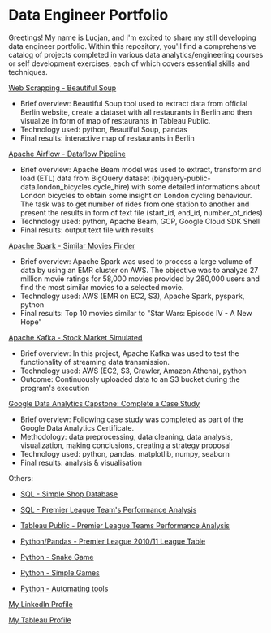 # Data Engineer Portfolio
Greetings! My name is Lucjan, and I'm excited to share my still developing data engineer portfolio. Within this repository, you'll find a comprehensive catalog of projects completed in various data analytics/engineering courses or self development exercises, each of which covers essential skills and techniques.

[Web Scrapping - Beautiful Soup]()
* Brief overview: Beautiful Soup tool used to extract data from official Berlin website, create a dataset with all restaurants in Berlin and then visualize in form of map of restaurants in Tableau Public.
* Technology used: python, Beautiful Soup, pandas
* Final results: interactive map of restaurants in Berlin
  
[Apache Airflow - Dataflow Pipeline]()
* Brief overview: Apache Beam model was used to extract, transform and load (ETL) data from BigQuery dataset (bigquery-public-data.london_bicycles.cycle_hire) with some detailed informations about London bicycles to obtain some insight on London cycling behaviour. The task was to get number of rides from one station to another and present the results in form of text file (start_id, end_id, number_of_rides)
* Technology used: python, Apache Beam, GCP, Google Cloud SDK Shell
* Final results: output text file with results

[Apache Spark - Similar Movies Finder]()
* Brief overview: Apache Spark was used to process a large volume of data by using an EMR cluster on AWS. The objective was to analyze 27 million movie ratings for 58,000 movies provided by 280,000 users and find the most similar movies to a selected movie.
* Technology used: AWS (EMR on EC2, S3), Apache Spark, pyspark, python
* Final results: Top 10 movies similar to "Star Wars: Episode IV - A New Hope"

[Apache Kafka - Stock Market Simulated]()
* Brief overview: In this project, Apache Kafka was used to test the functionality of streaming data transmission.
* Technology used: AWS (EC2, S3, Crawler, Amazon Athena), python
* Outcome: Continuously uploaded data to an S3 bucket during the program's execution

[Google Data Analytics Capstone: Complete a Case Study]()
* Brief overview: Following case study was completed as part of the Google Data Analytics Certificate.
* Methodology: data preprocessing, data cleaning, data analysis, visualization, making conclusions, creating a strategy proposal
* Technology used: python, pandas, matplotlib, numpy, seaborn
* Final results: analysis & visualisation

Others:
* [SQL - Simple Shop Database]()

* [SQL - Premier League Team's Performance Analysis]()

* [Tableau Public - Premier League Teams Performance Analysis]()

* [Python/Pandas - Premier League 2010/11 League Table]()

* [Python - Snake Game]()

* [Python - Simple Games]()

* [Python - Automating tools]()

[My LinkedIn Profile](https://www.linkedin.com/in/alexandre-rocha-b68693139/)

[My Tableau Profile]()
